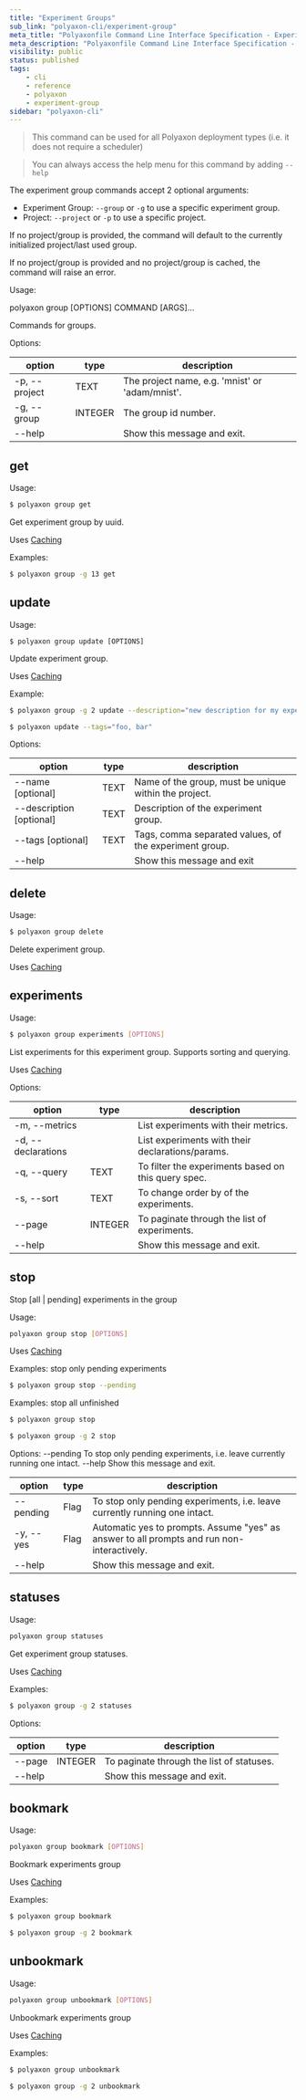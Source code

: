 ```yaml
---
title: "Experiment Groups"
sub_link: "polyaxon-cli/experiment-group"
meta_title: "Polyaxonfile Command Line Interface Specification - Experiment Groups - Polyaxon References"
meta_description: "Polyaxonfile Command Line Interface Specification - Experiment Groups."
visibility: public
status: published
tags:
    - cli
    - reference
    - polyaxon
    - experiment-group
sidebar: "polyaxon-cli"
---
```


> This command can be used for all Polyaxon deployment types (i.e. it does not require a scheduler)

> You can always access the help menu for this command by adding `--help`

The experiment group commands accept 2 optional arguments:

 * Experiment Group: `--group` or `-g`  to use a specific experiment group.
 * Project: `--project` or `-p` to use a specific project.

If no project/group is provided, the command will default to the currently initialized project/last used group.

If no project/group is provided and no project/group is cached, the command will raise an error.

Usage:

polyaxon group [OPTIONS] COMMAND [ARGS]...

Commands for groups.

Options:

option | type | description
-------|------|------------
  -p, --project | TEXT | The project name, e.g. 'mnist' or 'adam/mnist'.
  -g, --group | INTEGER | The group id number.
  --help |  | Show this message and exit.


## get

Usage:

```bash
$ polyaxon group get
```

Get experiment group by uuid.

Uses [Caching](/references/polyaxon-cli/#caching)

Examples:

```bash
$ polyaxon group -g 13 get
```

## update

Usage:

```
$ polyaxon group update [OPTIONS]
```

Update experiment group.

Uses [Caching](/references/polyaxon-cli/#caching)

Example:

```bash
$ polyaxon group -g 2 update --description="new description for my experiments"
```

```bash
$ polyaxon update --tags="foo, bar"
```

Options:

option | type | description
-------|------|------------
  --name [optional] | TEXT | Name of the group, must be unique within the project.
  --description [optional] | TEXT | Description of the experiment group.
  --tags [optional] | TEXT | Tags, comma separated values, of the experiment group.
  --help | | Show this message and exit

## delete

Usage:

```bash
$ polyaxon group delete
```

Delete experiment group.

Uses [Caching](/references/polyaxon-cli/#caching)

## experiments

Usage:

```bash
$ polyaxon group experiments [OPTIONS]
```

List experiments for this experiment group. Supports sorting and querying.

Uses [Caching](/references/polyaxon-cli/#caching)

Options:

option | type | description
-------|------|------------
  -m, --metrics | | List experiments with their metrics.
  -d, --declarations | | List experiments with their declarations/params.
  -q, --query| TEXT | To filter the experiments based on this query spec.
  -s, --sort | TEXT | To change order by of the experiments.
  --page | INTEGER | To paginate through the list of experiments.
  --help | | Show this message and exit.

## stop

Stop [all | pending] experiments in the group

Usage:

```bash
polyaxon group stop [OPTIONS]
```

Uses [Caching](/references/polyaxon-cli/#caching)


Examples: stop only pending experiments

```bash
$ polyaxon group stop --pending
```

Examples: stop all unfinished

```bash
$ polyaxon group stop
```

```bash
$ polyaxon group -g 2 stop
```

Options:
  --pending  To stop only pending experiments, i.e. leave currently running
             one intact.
  --help     Show this message and exit.

option | type | description
-------|------|------------
  --pending | Flag | To stop only pending experiments, i.e. leave currently running one intact.
  -y, --yes | Flag |  Automatic yes to prompts. Assume "yes" as answer to all prompts and run non-interactively.
  --help | | Show this message and exit.


## statuses

Usage:

```bash
polyaxon group statuses
```

Get experiment group statuses.

Uses [Caching](/references/polyaxon-cli/#caching)

Examples:

```bash
$ polyaxon group -g 2 statuses
```

Options:

option | type | description
-------|------|------------
  --page | INTEGER | To paginate through the list of statuses.
  --help | | Show this message and exit.


## bookmark

Usage:

```bash
polyaxon group bookmark [OPTIONS]
```

Bookmark experiments group

Uses [Caching](/references/polyaxon-cli/#caching)


Examples:

```bash
$ polyaxon group bookmark
```

```bash
$ polyaxon group -g 2 bookmark
```


## unbookmark

Usage:

```bash
polyaxon group unbookmark [OPTIONS]
```

Unbookmark experiments group

Uses [Caching](/references/polyaxon-cli/#caching)


Examples:

```bash
$ polyaxon group unbookmark
```

```bash
$ polyaxon group -g 2 unbookmark
```
